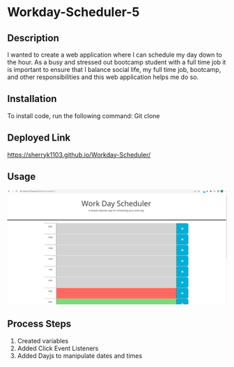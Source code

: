 # Workday-Scheduler-5

## Description

I wanted to create a web application where I can schedule my day down to the hour. As a busy and stressed out bootcamp student with a full time job it is important to ensure that I balance social life, my full time job, bootcamp, and other responsibilities and this web application helps me do so.

## Installation

To install code, run the following command:
Git clone <paste SSH key>

## Deployed Link

https://sherryk1103.github.io/Workday-Scheduler/

## Usage

![workday scheduler 5 screenshot](./assets/images/workday-scheduler-5.png)

## Process Steps

1. Created variables
2. Added Click Event Listeners
3. Added Dayjs to manipulate dates and times
